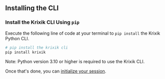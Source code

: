 ## Installing the CLI

### Install the Krixik CLI Using `pip`

Execute the following line of code at your terminal to `pip install` the Krixik Python CLI.

```python
# pip install the krixik cli
pip install krixik
```

Note: Python version 3.10 or higher is required to use the Krixik CLI.

Once that's done, you can [initialize your session](initialize_and_authenticate.md).
